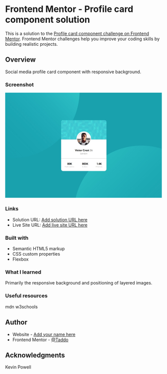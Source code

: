 # Frontend Mentor - Profile card component solution

This is a solution to the [Profile card component challenge on Frontend Mentor](https://www.frontendmentor.io/challenges/profile-card-component-cfArpWshJ). Frontend Mentor challenges help you improve your coding skills by building realistic projects. 


## Overview
Social media profile card component with responsive background.


### Screenshot

![](./screenshot.jpg)

### Links

- Solution URL: [Add solution URL here](https://github.com/palmettophoto/profile-card-component.git)
- Live Site URL: [Add live site URL here](https://palmettophoto.github.io/profile-card-component/)

### Built with

- Semantic HTML5 markup
- CSS custom properties
- Flexbox

### What I learned

Primarily the responsive background and positioning of layered images.

### Useful resources

mdn
w3schools

## Author

- Website - [Add your name here](https://rockhillvideomarketing.com)
- Frontend Mentor - [@Taddo](https://www.frontendmentor.io/profile/Taddo)


## Acknowledgments

Kevin Powell
